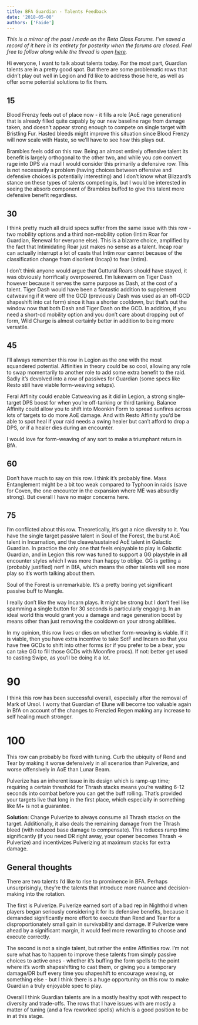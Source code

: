 ```yaml
---
title: BFA Guardian - Talents Feedback
date: '2018-05-08'
authors: ['Faide']
---
```


*This is a mirror of the post I made on the Beta Class Forums. I've saved a record of it here in its entirety for posterity when the forums are closed. Feel free to follow along while the thread is open [here]().*

Hi everyone, I want to talk about talents today. For the most part, Guardian talents are in a pretty good spot. But there are some problematic rows that didn’t play out well in Legion and I’d like to address those here, as well as offer some potential solutions to fix them.

## 15

Blood Frenzy feels out of place now - it fills a role (AoE rage generation) that is already filled quite capably by our new baseline rage from damage taken, and doesn’t appear strong enough to compete on single target with Bristling Fur.  Hasted bleeds might improve this situation since Blood Frenzy will now scale with Haste, so we’ll have to see how this plays out.

Brambles feels odd on this row. Being an almost entirely offensive talent its benefit is largely orthogonal to the other two, and while you *can* convert rage into DPS via maul I would consider this primarily a defensive row. This is not necessarily a problem (having choices between offensive and defensive choices is potentially interesting) and I don’t know what Blizzard’s stance on these types of talents competing is, but I would be interested in seeing the absorb component of Brambles buffed to give this talent more defensive benefit regardless.

## 30
I think pretty much all druid specs suffer from the same issue with this row - two mobility options and a third non-mobility option (Intim Roar for Guardian, Renewal for everyone else). This is a bizarre choice, amplified by the fact that Intimidating Roar just makes no sense as a talent. Incap roar can actually interrupt a lot of casts that Intim roar cannot because of the classification change from disorient (Incap) to fear (Intim).

I don’t think anyone would argue that Guttural Roars should have stayed, it was obviously horrifically overpowered. I’m lukewarm on Tiger Dash however because it serves the same purpose as Dash, at the cost of a talent. Tiger Dash would have been a fantastic addition to supplement catweaving if it were off the GCD (previously Dash was used as an off-GCD shapeshift into cat form) since it has a shorter cooldown, but that’s out the window now that both Dash and Tiger Dash on the GCD. In addition, if you need a short-cd mobility option and you don’t care about dropping out of form, Wild Charge is almost certainly better in addition to being more versatile.

## 45
I’ll always remember this row in Legion as the one with the most squandered potential.  Affinities in theory could be so cool, allowing any role to swap momentarily to another role to add some extra benefit to the raid. Sadly it’s devolved into a row of passives for Guardian (some specs like Resto still have viable form-weaving setups).

Feral Affinity could enable Catweaving as it did in Legion, a strong single-target DPS boost for when you’re off-tanking or third tanking. Balance Affinity could allow you to shift into Moonkin Form to spread sunfires across lots of targets to do more AoE damage. And with Resto Affinity you’d be able to spot heal if your raid needs a swing healer but can’t afford to drop a DPS, or if a healer dies during an encounter.

I would love for form-weaving of any sort to make a triumphant return in BfA.

## 60
Don’t have much to say on this row. I think it’s probably fine. Mass Entanglement might be a bit too weak compared to Typhoon in raids (save for Coven, the one encounter in the expansion where ME was absurdly strong). But overall I have no major concerns here.

## 75
I’m conflicted about this row. Theoretically, it’s got a nice diversity to it. You have the single target passive talent in Soul of the Forest, the burst AoE talent in Incarnation, and the cleave/sustained AoE talent in Galactic Guardian. In practice the only one that feels enjoyable to play is Galactic Guardian, and in Legion this row was tuned to support a GG playstyle in all encounter styles which I was more than happy to oblige. GG is getting a (probably justified) nerf in BfA, which means the other talents will see more play so it’s worth talking about them.

Soul of the Forest is unremarkable. It’s a pretty boring yet significant passive buff to Mangle.

I really don’t like the way Incarn plays. It might be strong but I don’t feel like spamming a single button for 30 seconds is particularly engaging. In an ideal world this would grant you a damage and rage generation boost by means other than just removing the cooldown on your strong abilities.

In my opinion, this row lives or dies on whether form-weaving is viable. If it is viable, then you have extra incentive to take SotF and Incarn so that you have free GCDs to shift into other forms (or if you prefer to be a bear, you can take GG to fill those GCDs with Moonfire procs). If not: better get used to casting Swipe, as you’ll be doing it a lot.

# 90
I think this row has been successful overall, especially after the removal of Mark of Ursol. I worry that Guardian of Elune will become too valuable again in BfA on account of the changes to Frenzied Regen making any increase to self healing much stronger.

# 100
This row can probably be fixed with tuning. Curb the ubiquity of Rend and Tear by making it worse defensively in all scenarios than Pulverize, and worse offensively in AoE than Lunar Beam.

Pulverize has an inherent issue in its design which is ramp-up time; requiring a certain threshold for Thrash stacks means you’re waiting 6-12 seconds into combat before you can get the buff rolling. That’s provided your targets live that long in the first place, which especially in something like M+ is not a guarantee.

**Solution**: Change Pulverize to always consume all Thrash stacks on the target. Additionally, it also deals the remaining damage from the Thrash bleed (with reduced base damage to compensate). This reduces ramp time significantly (if you need DR right away, your opener becomes Thrash -> Pulverize) and incentivizes Pulverizing at maximum stacks for extra damage.

## General thoughts
There are two talents I’d like to rise to prominence in BFA. Perhaps unsurprisingly, they’re the talents that introduce more nuance and decision-making into the rotation.

The first is Pulverize. Pulverize earned sort of a bad rep in Nighthold when players began seriously considering it for its defensive benefits, because it demanded significantly more effort to execute than Rend and Tear for a disproportionately small gain in survivability and damage. If Pulverize were ahead by a significant margin, it would feel more rewarding to choose and execute correctly.

The second is not a single talent, but rather the entire Affinities row. I’m not sure what has to happen to improve these talents from simply passive choices to active ones - whether it’s buffing the form spells to the point where it’s worth shapeshifting to cast them, or giving you a temporary damage/DR buff every time you shapeshift to encourage weaving, or something else - but I think there is a huge opportunity on this row to make Guardian a truly enjoyable spec to play.

Overall I think Guardian talents are in a mostly healthy spot with respect to diversity and trade-offs. The rows that I have issues with are mostly a matter of tuning (and a few reworked spells) which is a good position to be in at this stage.

